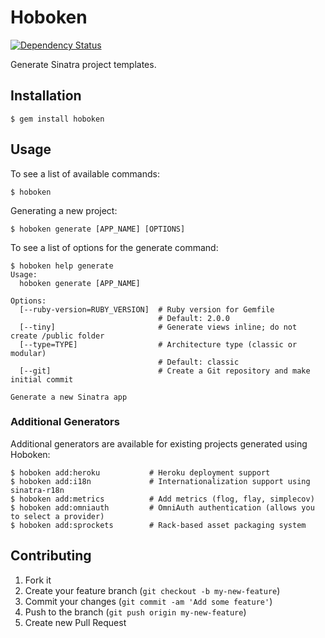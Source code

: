 # Hoboken

[![Dependency Status](https://gemnasium.com/bnadlerjr/hoboken.png)](https://gemnasium.com/bnadlerjr/hoboken)

Generate Sinatra project templates.

## Installation

    $ gem install hoboken

## Usage

To see a list of available commands:

    $ hoboken

Generating a new project:

    $ hoboken generate [APP_NAME] [OPTIONS]

To see a list of options for the generate command:

    $ hoboken help generate
    Usage:
      hoboken generate [APP_NAME]

    Options:
      [--ruby-version=RUBY_VERSION]  # Ruby version for Gemfile
                                     # Default: 2.0.0
      [--tiny]                       # Generate views inline; do not create /public folder
      [--type=TYPE]                  # Architecture type (classic or modular)
                                     # Default: classic
      [--git]                        # Create a Git repository and make initial commit

    Generate a new Sinatra app

### Additional Generators

Additional generators are available for existing projects generated using Hoboken:

    $ hoboken add:heroku           # Heroku deployment support
    $ hoboken add:i18n             # Internationalization support using sinatra-r18n
    $ hoboken add:metrics          # Add metrics (flog, flay, simplecov)
    $ hoboken add:omniauth         # OmniAuth authentication (allows you to select a provider)
    $ hoboken add:sprockets        # Rack-based asset packaging system

## Contributing

1. Fork it
2. Create your feature branch (`git checkout -b my-new-feature`)
3. Commit your changes (`git commit -am 'Add some feature'`)
4. Push to the branch (`git push origin my-new-feature`)
5. Create new Pull Request
